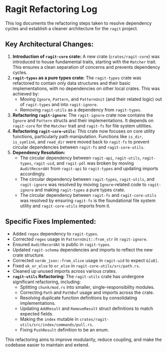# Ragit Refactoring Log

This log documents the refactoring steps taken to resolve dependency cycles and establish a cleaner architecture for the `ragit` project.

## Key Architectural Changes:

1.  **Introduction of `ragit-core` crate:** A new crate (`crates/ragit-core`) was introduced to house fundamental traits, starting with the `Matcher` trait. This ensures a clean separation of concerns and prevents dependency cycles.
2.  **`ragit-types` as a pure types crate:** The `ragit-types` crate was refactored to contain only data structures and their basic implementations, with no dependencies on other local crates. This was achieved by:
    *   Moving `Ignore`, `Pattern`, and `PatternUnit` (and their related logic) out of `ragit-types` and into `ragit-ignore`.
    *   Removing `ragit-utils` as a dependency from `ragit-types`.
3.  **Refactoring `ragit-ignore`:** The `ragit-ignore` crate now contains the `Ignore` and `Pattern` structs and their implementations. It depends on `ragit-core` for the `Matcher` trait and `ragit-fs` for file system utilities.
4.  **Refactoring `ragit-core-utils`:** This crate now focuses on core utility functions, particularly path manipulation. Functions like `is_dir`, `is_symlink`, and `read_dir` were moved back to `ragit-fs` to prevent circular dependencies between `ragit-fs` and `ragit-core-utils`.
5.  **Dependency Resolution:**
    *   The circular dependency between `ragit-api`, `ragit-utils`, `ragit-types`, `ragit-uid`, and `ragit-pdl` was broken by moving `AuditRecordAt` from `ragit-api` to `ragit-types` and updating imports accordingly.
    *   The circular dependency between `ragit-types`, `ragit-utils`, and `ragit-ignore` was resolved by moving `Ignore`-related code to `ragit-ignore` and making `ragit-types` a pure types crate.
    *   The circular dependency between `ragit-fs` and `ragit-core-utils` was resolved by ensuring `ragit-fs` is the foundational file system utility and `ragit-core-utils` imports from it.

## Specific Fixes Implemented:

*   Added `regex` dependency to `ragit-types`.
*   Corrected `regex` usage in `PatternUnit::from_str` in `ragit-ignore`.
*   Ensured `AuditRecordAt` is public in `ragit-types`.
*   Updated `ragit-schema` dependencies and imports to reflect the new crate structure.
*   Corrected `serde_json::from_slice` usage in `ragit-uid` to expect `&[u8]`.
*   Fixed `ok_or_else` to `or_else` in `ragit-core-utils/src/path.rs`.
*   Cleaned up unused imports across various crates.
*   **`ragit-utils` Refactoring**: The `ragit-utils` crate has undergone significant refactoring, including:
    *   Splitting `chunk/mod.rs` into smaller, single-responsibility modules.
    *   Correcting `Path` and `PathBuf` usage and imports across the crate.
    *   Resolving duplicate function definitions by consolidating implementations.
    *   Updating `AddResult` and `RemoveResult` struct definitions to match expected fields.
    *   Making the `index` mutable in `crates/ragit-utils/src/index/commands/pull.rs`.
    *   Fixing `PushResult` definition to be an enum.

This refactoring aims to improve modularity, reduce coupling, and make the codebase easier to maintain and extend.